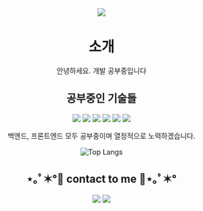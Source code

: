 

<div align=center>
 <img src="https://capsule-render.vercel.app/api?type=wave&color=auto&height=300&section=header&text=Welcome&fontSize=70" />
 <h1>소개</h1>
  <span> 안녕하세요. 개발 공부중입니다</span>
 <h2>공부중인 기술들</h2>
 <div>
  <img src="https://img.shields.io/badge/HTML5-E34F26?style=flat-square&logo=HTML5&logoColor=white"/>
  <img src="https://img.shields.io/badge/CSS-1572B6?style=flat-square&logo=CSS3&logoColor=white"/>
  <img src="https://img.shields.io/badge/JS-F7DF1E?style=flat-square&logo=JavaScript&logoColor=white"/>
  <img src="https://img.shields.io/badge/React-61DAFB?style=flat-square&logo=React&logoColor=white"/>
  <img src="https://img.shields.io/badge/JAVA-007396?style=flat-square&logo=Ferrari&logoColor=white"/>
  <img src="https://img.shields.io/badge/Spring-6DB33F?style=flat-square&logo=Spring&logoColor=white"/>
 </div>
  
  <span> 백엔드, 프론트엔드 모두 공부중이며 열정적으로 노력하겠습니다. </span>
 
 ![Top Langs](https://github-readme-stats.vercel.app/api/top-langs/?username=CD-JIN&layout=compact&theme=tokyonight)
 

</div>
<h2 align="center">⋆｡ﾟ✶°💜 contact to me 💜⋆｡ﾟ✶°</h2>

<p align="center">
<a href="https://velog.io/@cdjin01"><img src="https://img.shields.io/badge/My blog-A9BCF5?style=flat-square&logo=GitHub Sponsors&logoColor=white&link=https://velog.io/@cdjin01"/></a>
<a href="mailto:cdjin01@naver.com"><img src="https://img.shields.io/badge/Mail-D0A9F5?style=flat-square&logo=Naver&logoColor=white&link=mailto:cdjin01@naver.com"/></a>
</p>



<!--
**CD-JIN/CD-JIN** is a ✨ _special_ ✨ repository because its `README.md` (this file) appears on your GitHub profile.

Here are some ideas to get you started:Ferrari

- 🔭 I’m currently working on ...
- 🌱 I’m currently learning ...
- 👯 I’m looking to collaborate on ...
- 🤔 I’m looking for help with ...
- 💬 Ask me about ...
- 📫 How to reach me: ...
- 😄 Pronouns: ...
- ⚡ Fun fact: ...
-->
